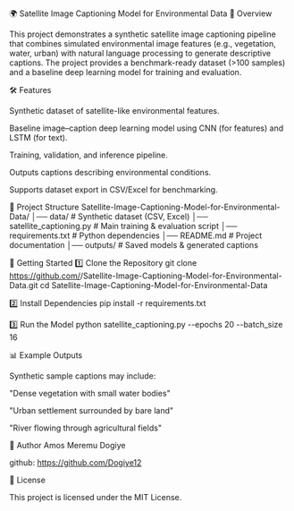 🌍 Satellite Image Captioning Model for Environmental Data
📖 Overview

This project demonstrates a synthetic satellite image captioning pipeline that combines simulated environmental image features (e.g., vegetation, water, urban) with natural language processing to generate descriptive captions. The project provides a benchmark-ready dataset (>100 samples) and a baseline deep learning model for training and evaluation.

🛠 Features

Synthetic dataset of satellite-like environmental features.

Baseline image–caption deep learning model using CNN (for features) and LSTM (for text).

Training, validation, and inference pipeline.

Outputs captions describing environmental conditions.

Supports dataset export in CSV/Excel for benchmarking.

📂 Project Structure
Satellite-Image-Captioning-Model-for-Environmental-Data/
│── data/                      # Synthetic dataset (CSV, Excel)
│── satellite_captioning.py    # Main training & evaluation script
│── requirements.txt           # Python dependencies
│── README.md                  # Project documentation
│── outputs/                   # Saved models & generated captions

🚀 Getting Started
1️⃣ Clone the Repository
git clone https://github.com/<your-username>/Satellite-Image-Captioning-Model-for-Environmental-Data.git
cd Satellite-Image-Captioning-Model-for-Environmental-Data

2️⃣ Install Dependencies
pip install -r requirements.txt

3️⃣ Run the Model
python satellite_captioning.py --epochs 20 --batch_size 16

📊 Example Outputs

Synthetic sample captions may include:

"Dense vegetation with small water bodies"

"Urban settlement surrounded by bare land"

"River flowing through agricultural fields"

👤 Author Amos Meremu Dogiye

github: https://github.com/Dogiye12

📜 License

This project is licensed under the MIT License.
